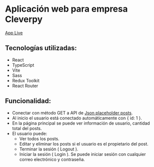 # Aplicación web para empresa Cleverpy

[App Live](https://cleverpy.ignasplace.com)

## Tecnologías utilizadas:

- React
- TypeScript
- Vite
- Sass
- Redux Toolkit
- React Router

## Funcionalidad:

- Conectar con método GET a API de [Json placeholder posts](https://jsonplaceholder.typicode.com/posts).
- Al inicio el usuario está conectado automáticamente con { id: 1 }.
- En la página principal se puede ver información de usuario, cantidad total del posts.
- El usuario puede:
  - Ver todos los posts.
  - Editar y eliminar los posts si el usuario es el propietario del post.
  - Terminar la sesión ( Logout ).
  - Iniciar la sesión ( Login ). Se puede iniciar sesión con cualquier correo electrónico y contraseña.
